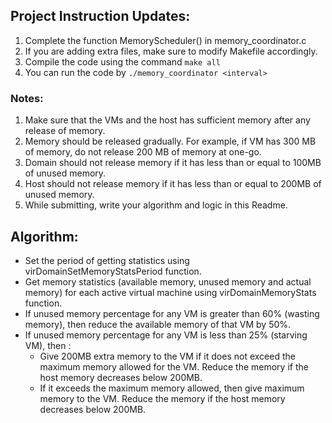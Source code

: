 
## Project Instruction Updates:

1. Complete the function MemoryScheduler() in memory_coordinator.c
2. If you are adding extra files, make sure to modify Makefile accordingly.
3. Compile the code using the command `make all`
4. You can run the code by `./memory_coordinator <interval>`

### Notes:

1. Make sure that the VMs and the host has sufficient memory after any release of memory.
2. Memory should be released gradually. For example, if VM has 300 MB of memory, do not release 200 MB of memory at one-go.
3. Domain should not release memory if it has less than or equal to 100MB of unused memory.
4. Host should not release memory if it has less than or equal to 200MB of unused memory.
5. While submitting, write your algorithm and logic in this Readme.

## Algorithm:
* Set the period of getting statistics using virDomainSetMemoryStatsPeriod function.
* Get memory statistics (available memory, unused memory and actual memory) for each active virtual machine using virDomainMemoryStats function.
* If unused memory percentage for any VM is greater than 60% (wasting memory), then reduce the available memory of that VM by 50%.
* If unused memory percentage for any VM is less than 25% (starving VM), then :
  * Give 200MB extra memory to the VM if it does not exceed the maximum memory allowed for the VM. Reduce the memory if the host memory decreases below 200MB.
  * If it exceeds the maximum memory allowed, then give maximum memory to the VM. Reduce the memory if the host memory decreases below 200MB.
